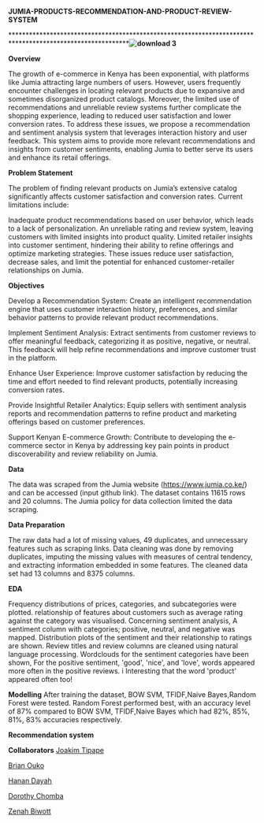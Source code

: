 **JUMIA-PRODUCTS-RECOMMENDATION-AND-PRODUCT-REVIEW-SYSTEM**

****************************************************************************************************************![download 3](https://github.com/user-attachments/assets/9d55becf-06b2-49de-b100-af748ba00a2f)******


**Overview**

The growth of e-commerce in Kenya has been exponential, with platforms like Jumia attracting large numbers of users. However, users frequently encounter challenges in locating relevant products due to expansive and sometimes disorganized product catalogs. Moreover, the limited use of recommendations and unreliable review systems further complicate the shopping experience, leading to reduced user satisfaction and lower conversion rates. To address these issues, we propose a recommendation and sentiment analysis system that leverages interaction history and user feedback. This system aims to provide more relevant recommendations and insights from customer sentiments, enabling Jumia to better serve its users and enhance its retail offerings.

**Problem Statement**

The problem of finding relevant products on Jumia’s extensive catalog significantly affects customer satisfaction and conversion rates. Current limitations include:

Inadequate product recommendations based on user behavior, which leads to a lack of personalization.
An unreliable rating and review system, leaving customers with limited insights into product quality.
Limited retailer insights into customer sentiment, hindering their ability to refine offerings and optimize marketing strategies.
These issues reduce user satisfaction, decrease sales, and limit the potential for enhanced customer-retailer relationships on Jumia.

**Objectives**

Develop a Recommendation System:
Create an intelligent recommendation engine that uses customer interaction history, preferences, and similar behavior patterns to provide relevant product recommendations.

Implement Sentiment Analysis:
Extract sentiments from customer reviews to offer meaningful feedback, categorizing it as positive, negative, or neutral. This feedback will help refine recommendations and improve customer trust in the platform.

Enhance User Experience:
Improve customer satisfaction by reducing the time and effort needed to find relevant products, potentially increasing conversion rates.

Provide Insightful Retailer Analytics:
Equip sellers with sentiment analysis reports and recommendation patterns to refine product and marketing offerings based on customer preferences.

Support Kenyan E-commerce Growth:
Contribute to developing the e-commerce sector in Kenya by addressing key pain points in product discoverability and review reliability on Jumia.
 
**Data**

The data was scraped from the Jumia website (https://www.jumia.co.ke/) and can be accessed (input github link). The dataset contains 11615 rows and 20 columns.  The Jumia policy for data collection limited the data scraping.

**Data Preparation**

The raw data had a lot of missing values, 49 duplicates, and unnecessary features such as scraping links.  Data cleaning was done by removing duplicates, imputing the missing values with measures of central tendency, and extracting information embedded in some features.  The cleaned data set had 13 columns and 8375 columns. 

**EDA**

Frequency distributions of prices, categories, and subcategories were plotted.  relationship of features about customers such as average rating against the category was visualised.
Concerning sentiment analysis,  A sentiment column with categories; positive, neutral, and negative was mapped.  Distribution  plots of the sentiment and their relationship to ratings  are shown. 
Review titles and review columns are cleaned using natural language processing. 
Wordclouds for the sentiment categories have been shown, For the positive sentiment, 'good', 'nice', and 'love', words appeared more often in the positive reviews. i Interesting that the word 'product' appeared often too!

**Modelling**
After training the dataset, BOW SVM, TFIDF,Naive Bayes,Random Forest were tested. Random Forest performed best, with an accuracy level of 87% compared to BOW SVM, TFIDF,Naive Bayes which had 82%, 85%, 81%, 83% accuracies respectively. 

**Recommendation system**

**Collaborators**
[Joakim Tipape](https://github.com/joakimTI)

[Brian Ouko](https://github.com/WellBrian)

[Hanan Dayah](https://github.com/Hanan-Dayah)

[Dorothy Chomba](https://github.com/Messagefordorothy)

[Zenah Biwott](https://github.com/Biwott54)

